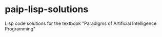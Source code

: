 # paip-lisp-solutions
Lisp code solutions for the textbook "Paradigms of Artificial Intelligence Programming"
